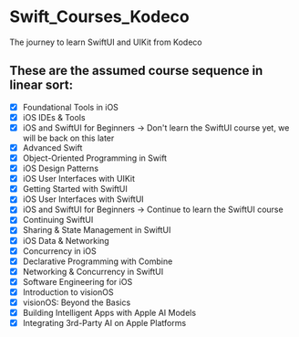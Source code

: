 # Swift_Courses_Kodeco
The journey to learn SwiftUI and UIKit from Kodeco

## These are the assumed course sequence in linear sort:
- [x] Foundational Tools in iOS
- [x] iOS IDEs & Tools
- [x] iOS and SwiftUI for Beginners -> Don't learn the SwiftUI course yet, we will be back on this later
- [x] Advanced Swift
- [x] Object-Oriented Programming in Swift
- [x] iOS Design Patterns
- [x] iOS User Interfaces with UIKit
- [x] Getting Started with SwiftUI
- [x] iOS User Interfaces with SwiftUI
- [x] iOS and SwiftUI for Beginners -> Continue to learn the SwiftUI course
- [x] Continuing SwiftUI
- [x] Sharing & State Management in SwiftUI
- [x] iOS Data & Networking
- [x] Concurrency in iOS
- [x] Declarative Programming with Combine
- [x] Networking & Concurrency in SwiftUI
- [x] Software Engineering for iOS
- [x] Introduction to visionOS
- [x] visionOS: Beyond the Basics
- [x] Building Intelligent Apps with Apple AI Models
- [x] Integrating 3rd-Party AI on Apple Platforms
